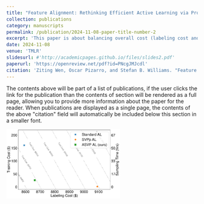 ```yaml
---
title: "Feature Alignment: Rethinking Efficient Active Learning via Proxy in the Context of Pre-trained Models"
collection: publications
category: manuscripts
permalink: /publication/2024-11-08-paper-title-number-2
excerpt: 'This paper is about balancing overall cost (labeling cost and training cost) and active learning sampling time. Some intriguing empirical analysis on which part of sample selection difference between the proxy model (used in efficient AL) and the fine-tuned model (used in standard AL) contribute to AL performance drops and why.'
date: 2024-11-08
venue: 'TMLR'
slidesurl: #'http://academicpages.github.io/files/slides2.pdf'
paperurl: 'https://openreview.net/pdf?id=PNcgJMJcdl'
citation: 'Ziting Wen, Oscar Pizarro, and Stefan B. Williams. "Feature Alignment: Rethinking Efficient Active Learning via Proxy in the Context of Pre-trained Models." Transactions on Machine Learning Research (2024).'
---
```


The contents above will be part of a list of publications, if the user clicks the link for the publication than the contents of section will be rendered as a full page, allowing you to provide more information about the paper for the reader. When publications are displayed as a single page, the contents of the above "citation" field will automatically be included below this section in a smaller font.

<img src="../images/savings_img_new.pdf" alt="Alt text for image" style="width:300px;">

